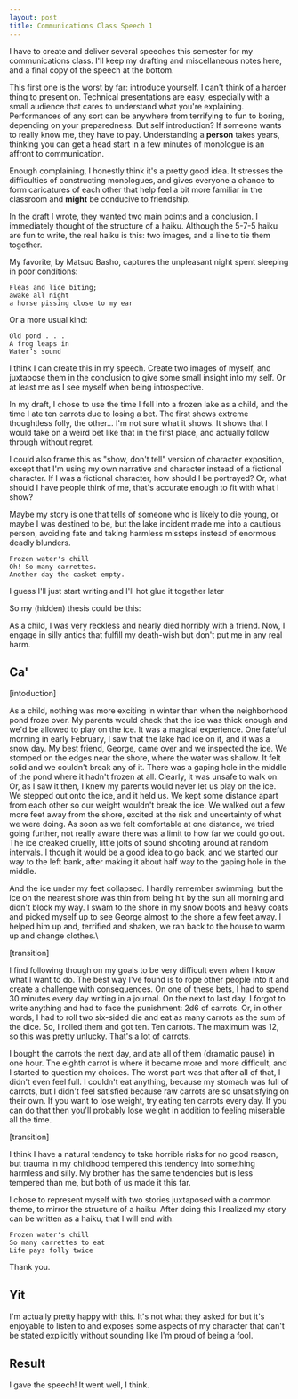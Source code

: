 ```yaml
---
layout: post
title: Communications Class Speech 1
---
```


I have to create and deliver several speeches this semester for my communications class. I'll
keep my drafting and miscellaneous notes here, and a final copy of the speech at the bottom.

This first one is the worst by far: introduce yourself. I can't think of a harder thing to present
on. Technical presentations are easy, especially with a small audience that cares to understand what
you're explaining. Performances of any sort can be anywhere from terrifying to fun to boring,
depending on your preparedness. But self introduction? If someone wants to really know me, they have
to pay. Understanding a __person__ takes years, thinking you can get a head start in a few minutes
of monologue is an affront to communication.

Enough complaining, I honestly think it's a pretty good idea. It stresses the difficulties of
constructing monologues, and gives everyone a chance to form caricatures of each other that
help feel a bit more familiar in the classroom and __might__ be conducive to friendship.

In the draft I wrote, they wanted two main points and a conclusion. I immediately thought of the
structure of a haiku. Although the 5-7-5 haiku are fun to write, the real haiku is this: two images,
and a line to tie them together.

My favorite, by Matsuo Basho, captures the unpleasant night spent sleeping in poor conditions:

    Fleas and lice biting;
    awake all night
    a horse pissing close to my ear

Or a more usual kind:

    Old pond . . .
    A frog leaps in
    Water’s sound

I think I can create this in my speech. Create two images of myself, and juxtapose them in the
conclusion to give some small insight into my self. Or at least me as I see myself when being
introspective. 

In my draft, I chose to use the time I fell into a frozen lake as a child, and the time I ate ten
carrots due to losing a bet. The first shows extreme thoughtless folly, the other... I'm not sure
what it shows. It shows that I would take on a weird bet like that in the first place, and actually
follow through without regret.

I could also frame this as "show, don't tell" version of character exposition, except that I'm using
my own narrative and character instead of a fictional character. If I was a fictional character, how
should I be portrayed? Or, what should I have people think of me, that's accurate enough to fit with
what I show? 

Maybe my story is one that tells of someone who is likely to die young, or maybe I was destined to
be, but the lake incident made me into a cautious person, avoiding fate and taking harmless missteps
instead of enormous deadly blunders.

```
Frozen water's chill
Oh! So many carrettes.
Another day the casket empty.
```

I guess I'll just start writing and I'll hot glue it together later

So my (hidden) thesis could be this:

As a child, I was very reckless and nearly died horribly with a friend. Now, I engage in silly
antics that fulfill my death-wish but don't put me in any real harm.

## Ca'

[intoduction]


As a child, nothing was more exciting in winter than when the neighborhood pond froze over. My
parents would check that the ice was thick enough and we'd be allowed to play on the ice. It was a
magical experience. One fateful morning in early February, I saw that the lake had ice on it, and it
was a snow day. My best friend, George, came over and we inspected the ice. 
We stomped on the edges near the shore, where the water was shallow. It felt solid and we couldn't
break any of it. There was a gaping hole in the middle of the
pond where it hadn't frozen at all. Clearly, it was unsafe to walk on. Or, as I saw it then, I knew
my parents would never let us play on the ice. We stepped out onto the ice, and it held us. We kept
some distance apart from each other so our weight wouldn't break the ice. We walked out a few more
feet away from the shore, excited at the risk and uncertainty of what we were doing. As soon as we
felt comfortable at one distance, we tried going further, not really aware there was a limit to how
far we could go out. The ice creaked cruelly, little jolts of sound shooting around at random
intervals. I though it would be a good idea to go back, and we started our way to the left bank,
after making it about half way to the gaping hole in the middle. 

And the ice under my feet collapsed. I hardly remember swimming, but the ice on the nearest shore
was thin from being hit by the sun all morning and didn't block my way. I swam to the shore in my
snow boots and heavy coats and picked myself up to see George almost to the shore a few feet away. I
helped him up and, terrified and shaken, we ran back to the house to warm up and change clothes.\

[transition]

I find following though on my goals to be very difficult even when I know what I want to do. The
best way I've found is to rope other people into it and create a challenge with consequences. On one
of these bets, I had to spend 30 minutes every day writing in a journal. On the next to last day, I
forgot to write anything and had to face the punishment: 2d6 of carrots. Or, in other words, I had
to roll two six-sided die and eat as many carrots as the sum of the dice. So, I rolled them and got
ten. Ten carrots. The maximum was 12, so this was pretty unlucky.
That's a lot of carrots. 

I bought the carrots the next day, and ate all of them (dramatic pause) in one hour. The eighth
carrot is where it became more and more difficult, and I started to question my choices. The worst
part was that after all of that, I didn't even feel full.  I couldn't eat anything, because my
stomach was full of carrots, but I didn't feel satisfied because raw carrots are so unsatisfying on
their own.  If you want to lose weight, try eating ten carrots every day. If you can do that then
you'll probably lose weight in addition to feeling miserable all the time.

[transition]

I think I have a natural tendency to take horrible risks for no good reason, but trauma in my
childhood tempered this tendency into something harmless and silly. My brother has the same
tendencies but is less tempered than me, but both of us made it this far.

I chose to represent myself with two stories juxtaposed with a common theme, to mirror the structure
of a haiku. After doing this I realized my story can be written as a haiku, that I will end with:

    Frozen water's chill
    So many carrettes to eat
    Life pays folly twice

Thank you.


## Yit

I'm actually pretty happy with this. It's not what they asked for but it's enjoyable to listen to
and exposes some aspects of my character that can't be stated explicitly without sounding like I'm
proud of being a fool.

## Result

I gave the speech! It went well, I think.
